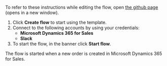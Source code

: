 To refer to these instructions while editing the flow, open [the github page](https://github.com/ot4i/app-connect-templates/tree/master/resources/markdown/Send%20a%20Slack%20message%20when%20a%20new%20order%20is%20created%20in%20Microsoft%20Dynamics_instructions.md) (opens in a new window).

1.	Click **Create flow** to start using the template.
2.	Connect to the following accounts by using your credentials:
    -	**Microsoft Dynamics 365 for Sales** 
    - **Slack**
3.	To start the flow, in the banner click **Start flow**.

The flow is started when a new order is created in Microsoft Dynamics 365 for Sales.
